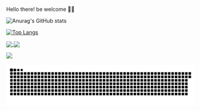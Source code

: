 Hello there! be welcome 👋😁

![Anurag's GitHub stats](https://github-readme-stats.vercel.app/api?username=matheusfernand&theme=gruvbox&show_icons=true)
    
  [![Top Langs](https://github-readme-stats.vercel.app/api/top-langs/?username=matheusfernand&layout=compact)](https://github.com/matheusfernand/github-readme-stats)

<a href="https://github.com/matheusfernand/github-readme-stats">
  <img align="center" src="https://github-readme-stats.vercel.app/api/pin/?username=matheusfernand&repo=github-readme-stats" />
</a>
<a href="https://github.com/anuraghazra/convoychat">
  <img align="center" src="https://github-readme-stats.vercel.app/api/pin/?username=matheusfernand&repo=convoychat" />
</a>

  <a href="https://www.linkedin.com/in/matheus-fernand/" target="_blank"><img src="https://img.shields.io/badge/-LinkedIn-%230077B5?style=for-the-badge&logo=linkedin&logoColor=white" target="_blank"></a> 
 
  ![Snake animation](https://github.com/matheusfernand/matheusfernand/blob/output/github-contribution-grid-snake.svg)
 
</div>


